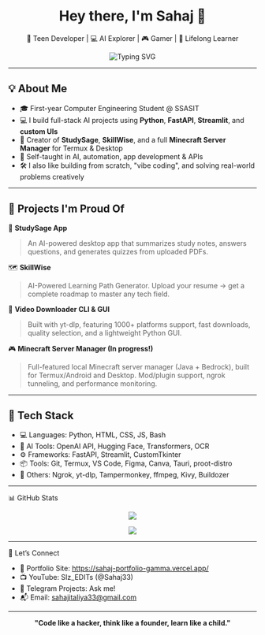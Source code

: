 <h1 align="center">Hey there, I'm Sahaj 👋</h1>
<p align="center">
  🚀 Teen Developer | 💻 AI Explorer | 🎮 Gamer | 🧠 Lifelong Learner  
</p>
<p align="center">
  <img src="https://readme-typing-svg.herokuapp.com?font=Fira+Code&duration=3000&pause=1000&center=true&vCenter=true&width=440&lines=Turning+Ideas+Into+Code...;Building+AI-Powered+Tools;Minecraft+Server+Automation;Loving+Python%2C+FastAPI%2C+Flask+%26+Tech!" alt="Typing SVG" />
</p>

---

## 💡 About Me

- 🎓 First-year Computer Engineering Student @ SSASIT  
- 💻 I build full-stack AI projects using **Python**, **FastAPI**, **Streamlit**, and **custom UIs**
- 📱 Creator of **StudySage**, **SkillWise**, and a full **Minecraft Server Manager** for Termux & Desktop  
- 🧠 Self-taught in AI, automation, app development & APIs
- 🛠️ I also like building from scratch, "vibe coding", and solving real-world problems creatively

---

## 🧠 Projects I'm Proud Of

🚀 **StudySage App**  
> An AI-powered desktop app that summarizes study notes, answers questions, and generates quizzes from uploaded PDFs.

🗺️ **SkillWise**  
> AI-Powered Learning Path Generator. Upload your resume → get a complete roadmap to master any tech field.

🔌 **Video Downloader CLI & GUI**  
> Built with yt-dlp, featuring 1000+ platforms support, fast downloads, quality selection, and a lightweight Python GUI.

🎮 **Minecraft Server Manager (In progress!)**  
> Full-featured local Minecraft server manager (Java + Bedrock), built for Termux/Android and Desktop. Mod/plugin support, ngrok tunneling, and performance monitoring.

---

## 🧰 Tech Stack


- 💻 Languages: Python, HTML, CSS, JS, Bash
- 🧠 AI Tools: OpenAI API, Hugging Face, Transformers, OCR
- ⚙️ Frameworks: FastAPI, Streamlit, CustomTkinter
- 📦 Tools: Git, Termux, VS Code, Figma, Canva, Tauri, proot-distro
- 🚀 Others: Ngrok, yt-dlp, Tampermonkey, ffmpeg, Kivy, Buildozer


---


📊 GitHub Stats

<p align="center">
<img src="https://github-readme-stats.vercel.app/api?username=sahaj33-op&show_icons=true&theme=radical" />
</p>

<p align="center">
  <img src="https://github-readme-stats.vercel.app/api/top-langs/?username=Sahaj33-op&layout=compact&theme=tokyonight" />
</p>


---


📣 Let’s Connect
- 💼 Portfolio Site: https://sahaj-portfolio-gamma.vercel.app/
- 📺 YouTube: SIz_EDITs (@Sahaj33)
- 🧠 Telegram Projects: Ask me!
- 📬 Email: sahajitaliya33@gmail.com


---


<p align="center">
  <b>"Code like a hacker, think like a founder, learn like a child."</b>
</p>

